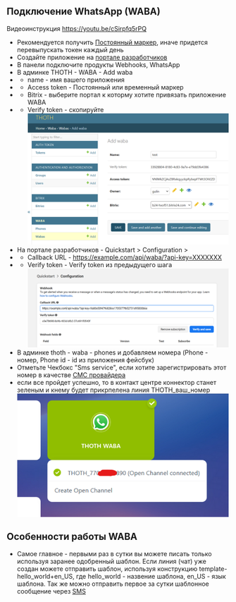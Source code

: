 ## Подключение WhatsApp (WABA)

Видеоинструкция https://youtu.be/cSirpfq5rPQ
+ Рекомендуется получить [Постоянный маркер](https://developers.facebook.com/docs/whatsapp/business-management-api/get-started), иначе придется перевыпускать токен каждый день
+ Создайте приложение на [портале разработчиков](https://developers.facebook.com/apps/)
+ В панели подключите продукты Webhooks, WhatsApp
+ В админке THOTH - WABA - Add waba 
+ + name - имя вашего приложения 
+ + Access token - Постоянный или временный маркер
+ + Bitrix - выберите портал к которму хотите привязать приложение WABA 
+ + Verify token - скопируйте 
![alt text](img/waba.png)
+ На портале разработчиков - Quickstart > Configuration > 
+ + Callback URL - https://example.com/api/waba/?api-key=XXXXXXX
+ + Verify token - Verify token из предыдущего шага 
![alt text](img/verify.png)
+ В админке thoth - waba - phones и добавляем номера (Phone - номер, Phone id - id из приложения фейсбук)
+ Отметьте Чекбокс "Sms service", если хотите зарегистрировать этот номер в качестве [СМС провайдера](messageservice.md)  
+ если все пройдет успешно, то в контакт центре коннектор станет зеленым и кнему будет прикрпелена линия THOTH_ваш_номер
![ok](img/waba_ok.png)

## Особенности работы WABA

+ Самое главное - первыми раз в сутки вы можете писать только используя заранее одобренный шаблон. Если линия (чат) уже создан можете отправить шаблон, используя конструкцию template-hello_world+en_US, где hello_world - назвение шаблона, en_US - язык шаблона. Так же можно отправить первое за сутки шаблонное сообщение через [SMS](messageservice.md)
